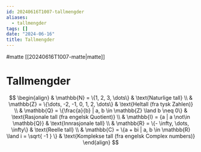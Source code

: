 ```yaml
---
id: 20240616T1007-tallmengder
aliases:
  - tallmengder
tags: []
date: "2024-06-16"
title: Tallmengder
---
```


#matte [[20240616T1007-matte|matte]]

# Tallmengder

$$
\begin{align}
& \mathbb{N} = \{1, 2, 3, \dots\} & \text{Naturlige tall} \\
& \mathbb{Z} = \{\dots, -2, -1, 0, 1, 2, \dots\} & \text{Heltall (fra tysk Zahlen)} \\
& \mathbb{Q} = \{\frac{a}{b} | a, b \in \mathbb{Z} \land b \neq 0\} & \text{Rasjonale tall (fra engelsk Quotient)} \\
& \mathbb{I} = {a | a \not\in \mathbb{Q}} & \text{Innrasjonale tall} \\
& \mathbb{R} = \{- \infty, \dots, \infty\} & \text{Reelle tall} \\
& \mathbb{C} = \{a + bi | a, b \in \mathbb{R} \land i = \sqrt{ -1 } \} & \text{Komplekse tall (fra engelsk Complex numbers)}
\end{align}
$$
